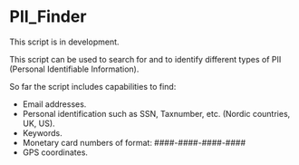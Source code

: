 # PII_Finder

This script is in development. 

This script can be used to search for and to identify different types of PII (Personal Identifiable Information).

So far the script includes capabilities to find:
- Email addresses.
- Personal identification such as SSN, Taxnumber, etc. (Nordic countries, UK, US).
- Keywords.
- Monetary card numbers of format: ####-####-####-####
- GPS coordinates.

